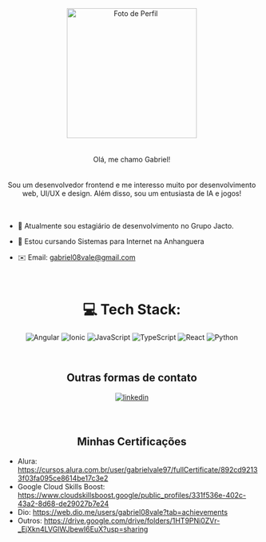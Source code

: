 <div align="center">
<img alt="Foto de Perfil" width="260" height="260" src="https://avatars.githubusercontent.com/u/111702601?v=4"> 
</div>  
<br></br>

  
<div align="center"> Olá, me chamo Gabriel! </div>  
<br></br>

<div align="center"> Sou um desenvolvedor frontend e me interesso muito por desenvolvimento web, UI/UX e design. Além disso, sou um entusiasta de IA e jogos!</div>  
<br></br>


- 🏢 Atualmente sou estagiário de desenvolvimento no Grupo Jacto.  
  

- 🏫 Estou cursando Sistemas para Internet na Anhanguera
  
- ✉️ Email: gabriel08vale@gmail.com

<br/>  

<div align="center">

# 💻 Tech Stack:
![Angular](https://img.shields.io/badge/angular-%23DD0031.svg?style=for-the-badge&logo=angular&logoColor=white) ![Ionic](https://img.shields.io/badge/Ionic-%233880FF.svg?style=for-the-badge&logo=Ionic&logoColor=white)
 ![JavaScript](https://img.shields.io/badge/javascript-%23323330.svg?style=for-the-badge&logo=javascript&logoColor=%23F7DF1E) ![TypeScript](https://img.shields.io/badge/typescript-%23007ACC.svg?style=for-the-badge&logo=typescript&logoColor=white) ![React](https://img.shields.io/badge/react-%2320232a.svg?style=for-the-badge&logo=react&logoColor=%2361DAFB) ![Python](https://img.shields.io/badge/python-3670A0?style=for-the-badge&logo=python&logoColor=ffdd54)


<!-- Proudly created with GPRM ( https://gprm.itsvg.in ) -->

<br/>  

## Outras formas de contato  

</div>
  
<div align="center">
</a>
<a href="https://linkedin.com/in/gabriel1vale" target="_blank">
<img src=https://img.shields.io/badge/linkedin-%231E77B5.svg?&style=for-the-badge&logo=linkedin&logoColor=white alt=linkedin style="margin-bottom: 5px;" />
</a>
 
</div>  

<div align="center">
  <br></br>

## Minhas Certificações  

</div>
  
- Alura: https://cursos.alura.com.br/user/gabrielvale97/fullCertificate/892cd92133f03fa095ce8614be17c3e2
- Google Cloud Skills Boost: https://www.cloudskillsboost.google/public_profiles/331f536e-402c-43a2-8d68-de29027b7e24
- Dio: https://web.dio.me/users/gabriel08vale?tab=achievements
- Outros: https://drive.google.com/drive/folders/1HT9PNi0ZVr-_EjXkn4LVGlWJbewI6EuX?usp=sharing

<br/> 
  
</div>

<!-- Feito com auxílio da GPRM ( https://gprm.itsvg.in ) -->


